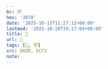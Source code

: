```yaml
---
bc: 㡰
hex: '3870'
date: '2025-10-13T11:27:12+08:00'
lastmod: '2025-10-20T19:17:04+08:00'
title: 󰖋
url: 󰖋
tags: [󰖌, 宇]
src: GHZR, DCCV
note:
---
```

